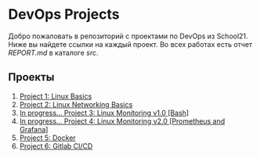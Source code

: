 # DevOps Projects

Добро пожаловать в репозиторий с проектами по DevOps из School21. Ниже вы найдете ссылки на каждый проект. Во всех работах есть отчет _REPORT\.md_ в каталоге _src_.

## Проекты

1. [Project 1: Linux Basics](./Linux_Basics/src/REPORT.md)
2. [Project 2: Linux Networking Basics](./Linux_Networking_Basics/src/REPORT.md)
3. [In progress... Project 3: Linux Monitoring v1.0 [Bash]](./Linux_Monitoring_v1/src/REPORT.md)
4. [In progress... Project 4: Linux Monitoring v2.0 [Prometheus and Grafana]](./Linux_Monitoring_v2/src/REPORT.md)
5. [Project 5: Docker](./Docker/src/REPORT.md)
6. [Project 6: Gitlab CI/CD](./CI_CD/src/REPORT.md)
